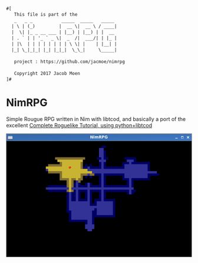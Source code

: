 ```
#[
   This file is part of the
   _   _ _           _____  _____   _____ 
  | \ | (_)         |  __ \|  __ \ / ____|
  |  \| |_ _ __ ___ | |__) | |__) | |  __ 
  | . ` | | '_ ` _ \|  _  /|  ___/| | |_ |
  | |\  | | | | | | | | \ \| |    | |__| |
  |_| \_|_|_| |_| |_|_|  \_\_|     \_____|
 
   project : https://github.com/jacmoe/nimrpg

   Copyright 2017 Jacob Moen
]#
```

# NimRPG
Simple Rougue RPG written in Nim with libtcod, and basically a port of the excellent [Complete Roguelike Tutorial, using python+libtcod][origsrc] 

![NimRPG][screenshot]

[origsrc]: http://www.roguebasin.com/index.php?title=Complete_Roguelike_Tutorial,_using_python%2Blibtcod "Complete Roguelike Tutorial, using python+libtcod"
[screenshot]: https://github.com/jacmoe/nimrpg/raw/master/screenshot.png "NimRPG"
